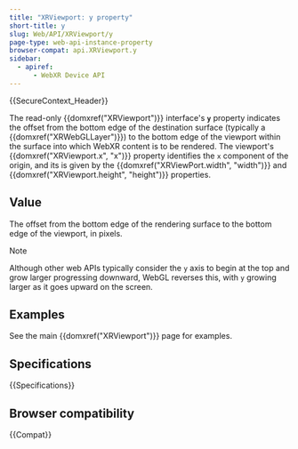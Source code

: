 ```yaml
---
title: "XRViewport: y property"
short-title: y
slug: Web/API/XRViewport/y
page-type: web-api-instance-property
browser-compat: api.XRViewport.y
sidebar:
  - apiref:
      - WebXR Device API
---
```


{{SecureContext_Header}}

The read-only {{domxref("XRViewport")}} interface's
**`y`** property indicates the offset from the bottom edge of
the destination surface (typically a {{domxref("XRWebGLLayer")}}) to the bottom edge of
the viewport within the surface into which WebXR content is to be rendered. The
viewport's {{domxref("XRViewport.x", "x")}} property identifies the `x`
component of the origin, and its is given by the {{domxref("XRViewPort.width", "width")}}
and {{domxref("XRViewport.height", "height")}} properties.

## Value

The offset from the bottom edge of the rendering surface to the bottom edge of the
viewport, in pixels.

> [!NOTE]
> Although other web APIs typically consider the `y`
> axis to begin at the top and grow larger progressing downward, WebGL reverses this,
> with `y` growing larger as it goes upward on the screen.

## Examples

See the main {{domxref("XRViewport")}} page for examples.

## Specifications

{{Specifications}}

## Browser compatibility

{{Compat}}
